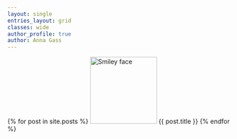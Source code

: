 ```yaml
---
layout: single
entries_layout: grid
classes: wide
author_profile: true
author: Anna Gass
---
```


<div>
    {% for post in site.posts %}
      <a href="{{ post.url }}"><img src="/assets/images/{{post.image}}.jpg" alt="Smiley face" height="150" width="150"></a>
      {{ post.title }}
    {% endfor %}
</div>